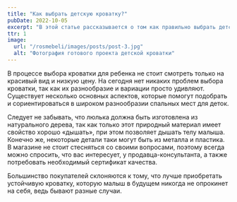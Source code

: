 ```yaml
---
title: "Как выбрать детскую кроватку?"
pubDate: 2022-10-05
excerpt: "В этой статье рассказывается о том как правильно выбрать детскую кроватку."
ttr: 1
image:
  url: "/rosmebeli/images/posts/post-3.jpg"
  alt: "Фотография готового проекта детской кроватки"
---
```


В процессе выбора кроватки для ребенка не стоит смотреть только на красивый вид и низкую цену. На сегодня нет никаких проблем выбора кроватки, так как их разнообразие и вариации просто удивляют. Существует несколько основных аспектов, которые помогут подобрать и сориентироваться в широком разнообразии спальных мест для деток.

Следует не забывать, что люлька должна быть изготовлена из натурального дерева, так как только этот природный материал имеет свойство хорошо «дышать», при этом позволяет дышать телу малыша. Конечно же, некоторые детали таки могут быть из металла и пластика. В магазине не стоит стесняться со своими вопросами, поэтому всегда можно спросить, что вас интересует, у продавца-консультанта, а также потребовать необходимый сертификат качества.

Большинство покупателей склоняются к тому, что лучше приобретать устойчивую кроватку, которую малыш в будущем никогда не опрокинет на себя, ведь бывают разные случаи.
